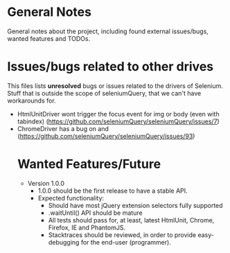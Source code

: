 # General Notes

General notes about the project, including found external issues/bugs, wanted features and TODOs.

# Issues/bugs related to other drives

This files lists **unresolved** bugs or issues related to the drivers of Selenium. Stuff that is outside the scope of seleniumQuery, that we can't have workarounds for.

- HtmlUnitDriver wont trigger the focus event for img or body (even with tabindex) (https://github.com/seleniumQuery/seleniumQuery/issues/7)
- ChromeDriver has a bug on <object> and <embedded> (https://github.com/seleniumQuery/seleniumQuery/issues/93)




# Wanted Features/Future

- Version 1.0.0
    - 1.0.0 should be the first release to have a stable API.
    - Expected functionality:
        - Should have most jQuery extension selectors fully supported
        - .waitUntil() API should be mature
        - All tests should pass for, at least, latest HtmlUnit, Chrome, Firefox, IE and PhantomJS.
        - Stacktraces should be reviewed, in order to provide easy-debugging for the end-user (programmer).
